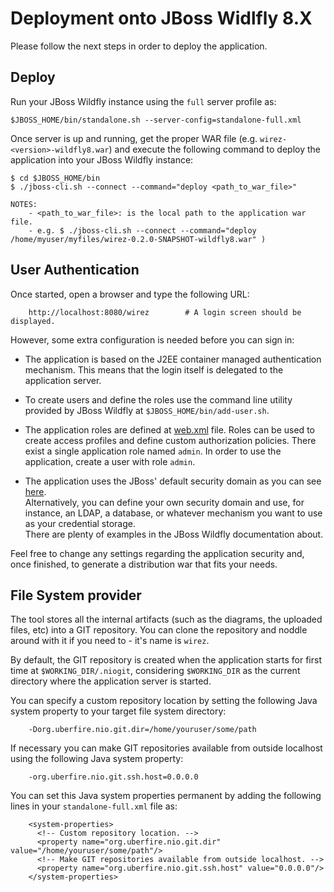 Deployment onto JBoss Widlfly 8.X
=================================

Please follow the next steps in order to deploy the application.           

Deploy
------

Run your JBoss Wildfly instance using the `full` server profile as:         

    $JBOSS_HOME/bin/standalone.sh --server-config=standalone-full.xml

Once server is up and running, get the proper WAR file (e.g. `wirez-<version>-wildfly8.war`) and execute the following command to deploy the application into your JBoss Wildfly instance:              

    $ cd $JBOSS_HOME/bin
    $ ./jboss-cli.sh --connect --command="deploy <path_to_war_file>"
    
    NOTES:
        - <path_to_war_file>: is the local path to the application war file.
        - e.g. $ ./jboss-cli.sh --connect --command="deploy /home/myuser/myfiles/wirez-0.2.0-SNAPSHOT-wildfly8.war" )


User Authentication
--------------------

Once started, open a browser and type the following URL:          
        
        http://localhost:8080/wirez        # A login screen should be displayed.

However, some extra configuration is needed before you can sign in:               

* The application is based on the J2EE container managed authentication  mechanism.
This means that the login itself is delegated to the application server.

* To create users and define the roles use the command line utility provided by JBoss Wildfly at `$JBOSS_HOME/bin/add-user.sh`.                  

* The application roles are defined at [web.xml](./WEB-INF/web.xml) file.
Roles can be used to create access profiles and define custom authorization policies.
There exist a single application role named `admin`. In order to use the application, create a user with role `admin`.               

* The application uses the JBoss' default security domain as you can see [here](./WEB-INF/jboss-web.xml).                
Alternatively, you can define your own security domain and use, for instance, an LDAP, a database, or whatever mechanism you want to use as your credential storage.            
There are plenty of examples in the JBoss Wildfly documentation about.

Feel free to change any settings regarding the application security and, once finished, to generate a distribution war that fits your needs.          

File System provider
---------------------
The tool stores all the internal artifacts (such as the diagrams, the uploaded files, etc) into a GIT repository. You can clone the repository and noddle around with it if you need to - it's name is `wirez`.                            

By default, the GIT repository is created when the application starts for first time at `$WORKING_DIR/.niogit`, considering `$WORKING_DIR` as the current directory where the application server is started.            

You can specify a custom repository location by setting the following Java system property to your target file system directory:                   
 
        -Dorg.uberfire.nio.git.dir=/home/youruser/some/path
        
If necessary you can make GIT repositories available from outside localhost using the following Java system property:                 
 
        -org.uberfire.nio.git.ssh.host=0.0.0.0
        
You can set this Java system properties permanent by adding the following lines in your `standalone-full.xml` file as:                
 
        <system-properties>
          <!-- Custom repository location. -->
          <property name="org.uberfire.nio.git.dir" value="/home/youruser/some/path"/>
          <!-- Make GIT repositories available from outside localhost. -->
          <property name="org.uberfire.nio.git.ssh.host" value="0.0.0.0"/>
        </system-properties>
        
